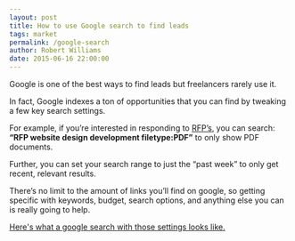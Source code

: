 ```yaml
---
layout: post
title: How to use Google search to find leads
tags: market
permalink: /google-search
author: Robert Williams
date: 2015-06-16 22:00:00
---
```


<span class="run-in"><span>G</span>oogle is one of the best ways to find leads</span> but freelancers rarely use it. 

In fact, Google indexes a ton of opportunities that you can find by tweaking a few key search settings. 

For example, if you’re interested in responding to [RFP’s](http://letsworkshop.com/requests-for-proposals), you can search: __“RFP website design development filetype:PDF”__ to only show PDF documents. 

Further, you can set your search range to just the “past week” to only get recent, relevant results. 

There’s no limit to the amount of links you’ll find on google, so getting specific with keywords, budget, search options, and anything else you can is really going to help.

[Here's what a google search with those settings looks like.](https://www.google.com/search?q=RFP+website+design+development+filetype:PDF&num=50&safe=off&es_sm=91&biw=1521&bih=1080&source=lnt&tbs=qdr:w&sa=X&ei=mAUSVZ-hIYjToATr0IDACA&ved=0CBQQpwU)